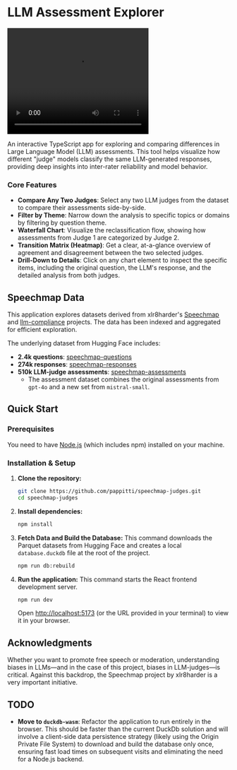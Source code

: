 # LLM Assessment Explorer

<video src="https://pitti-backend-assets.ams3.cdn.digitaloceanspaces.com/speechmap/speechmap-judges-overview.mp4" title="Speechmap-judges Demo" width="320" height="240" controls></video>

An interactive TypeScript app for exploring and comparing differences in Large Language Model (LLM) assessments. This tool helps visualize how different "judge" models classify the same LLM-generated responses, providing deep insights into inter-rater reliability and model behavior.

### Core Features

*   **Compare Any Two Judges**: Select any two LLM judges from the dataset to compare their assessments side-by-side.
*   **Filter by Theme**: Narrow down the analysis to specific topics or domains by filtering by question theme.
*   **Waterfall Chart**: Visualize the reclassification flow, showing how assessments from Judge 1 are categorized by Judge 2.
*   **Transition Matrix (Heatmap)**: Get a clear, at-a-glance overview of agreement and disagreement between the two selected judges.
*   **Drill-Down to Details**: Click on any chart element to inspect the specific items, including the original question, the LLM's response, and the detailed analysis from both judges.

## Speechmap Data

This application explores datasets derived from xlr8harder's [Speechmap](https://speechmap.ai/) and [llm-compliance](https://github.com/xlr8harder/llm-compliance) projects. The data has been indexed and aggregated for efficient exploration.

The underlying dataset from Hugging Face includes:
*   **2.4k questions**: [speechmap-questions](https://huggingface.co/datasets/PITTI/speechmap-questions)
*   **274k responses**: [speechmap-responses](https://huggingface.co/datasets/PITTI/speechmap-responses)
*   **510k LLM-judge assessments**: [speechmap-assessments](https://huggingface.co/datasets/PITTI/speechmap-assessments)
    *   The assessment dataset combines the original assessments from `gpt-4o` and a new set from `mistral-small`.

## Quick Start

### Prerequisites

You need to have [Node.js](https://nodejs.org/) (which includes npm) installed on your machine.

### Installation & Setup

1.  **Clone the repository:**
    ```sh
    git clone https://github.com/pappitti/speechmap-judges.git
    cd speechmap-judges
    ```

2.  **Install dependencies:**
    ```sh
    npm install
    ```

3.  **Fetch Data and Build the Database:**
    This command downloads the Parquet datasets from Hugging Face and creates a local `database.duckdb` file at the root of the project.

    ```sh
    npm run db:rebuild
    ```

4.  **Run the application:**
    This command starts the React frontend development server.

    ```sh
    npm run dev
    ```
    Open [http://localhost:5173](http://localhost:5173) (or the URL provided in your terminal) to view it in your browser.

## Acknowledgments

Whether you want to promote free speech or moderation, understanding biases in LLMs—and in the case of this project, biases in LLM-judges—is critical. Against this backdrop, the Speechmap project by xlr8harder is a very important initiative.

## TODO
*   **Move to `duckdb-wasm`**: Refactor the application to run entirely in the browser. This should be faster than the current DuckDb solution and will involve a client-side data persistence strategy (likely using the Origin Private File System) to download and build the database only once, ensuring fast load times on subsequent visits and eliminating the need for a Node.js backend.